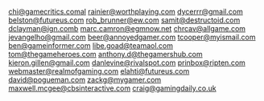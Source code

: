 chi@gamecritics.comal
rainier@worthplaying.com
dycerrr@gmail.com
belston@futureus.com
rob_brunner@ew.com
samit@destructoid.com
dclayman@ign.comb
marc.camron@egmnow.net
chrcav@allgame.com
jevangelho@gmail.com
beer@annoyedgamer.com
tcooper@myismail.com
ben@gameinformer.com
libe.goad@teamaol.com
tom@thegameheroes.com
anthony.d@thegamershub.com
kieron.gillen@gmail.com
danlevine@rivalspot.com
prinbox@ripten.com
webmaster@realmofgaming.com
elahti@futureus.com
david@pogueman.com
zackg@mygamer.com
maxwell.mcgee@cbsinteractive.com
craig@gamingdaily.co.uk
